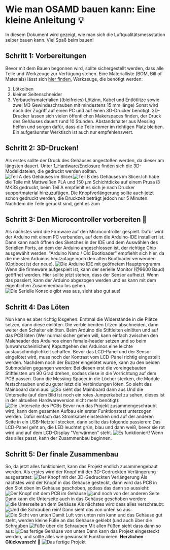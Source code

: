 # Wie man OSAMD bauen kann: Eine kleine Anleitung :bulb:
In diesem Dokument wird gezeigt, wie man sich die Luftqualitätsmessstation selber bauen kann. Viel Spaß beim bauen!
## Schritt 1: Vorbereitungen
Bevor mit dem Bauen begonnen wird, sollte sichergestellt werden, dass alle Teile und Werkzeuge zur Verfügung stehen.
Eine Materialliste (BOM, Bill of Materials) lässt sich [hier finden.](https://github.com/PaulGoldschmidt/OSAMD/blob/main/1_Hardware/BOM.xlsx)
Werkzeuge, die benötigt werden:
 1. Lötkolben
 2. kleiner Seitenschneider
 3. Verbauchsmaterialien ((bleifreies) Lötzinn, Kabel und Entlötlitze sowie zwei M3 Gewindeschrauben mit mindestens 15 mm länge)
Sonst wird noch der Zugriff auf einen PC und auf einen 3D-Drucker benötigt. 3D-Drucker lassen sich vielen öffentlichen Makerspaces finden, der Druck des Gehäuses dauert rund 10 Stunden. Abstandshalter aus Messing helfen und sorgen dafür, dass die Teile immer im richtigen Platz bleiben.
Ein aufgeräumter Werktisch ist auch nur empfehlenswert.
## Schritt 2: 3D-Drucken!
Als erstes sollte der Druck des Gehäuses angestoßen werden, da dieser am längsten dauert. Unter [1_Hardware/Enclosure](https://github.com/PaulGoldschmidt/OSAMD/tree/main/1_Hardware/Enclosure) finden sich die 3D-Modelldateien, die gedruckt werden sollten. ![Teil A des Gehäuses im Slicer.](https://github.com/PaulGoldschmidt/OSAMD/blob/main/1_Hardware/Pictures/PartA-PrusaSlicer.jpg)![Teil B des Gehäuses im Slicer.](https://github.com/PaulGoldschmidt/OSAMD/blob/main/1_Hardware/Pictures/PartB-PrusaSlicer.jpg)Ich habe die Teile mit Mattweißen PLA und 150 μm Schichtdicke auf einem Prusa i3 MK3S gedruckt, beim Teil A empfiehlt es sich je nach Drucker supportmaterial hinzuzufügen.
Die Knopfverlängerung sollte auch jetzt schon gedruckt werden, die Druckzeit beträgt jedoch nur 5 Minuten.
Nachdem die Teile geruckt sind, geht es zum
## Schritt 3: Den Microcontroller vorbereiten :floppy_disk:
Als nächstes wird die Firmware auf den Microcontroller gespielt. Dafür wird der Arduino mit einem PC verbunden, auf dem die Arduino-IDE installiert ist. Dann kann nach öffnen des Sketches in der IDE und dem Auswählen des Seriellen Ports, an dem der Arduino angeschlossen ist, der richtige Chip ausgewählt werden. "Arduino Nano / Old Bootloader" empfiehlt sich hier, da die meisten Arduinos heutzutage noch den alten Bootloader verwenden (Optiboot ist der neue).
![Die Arduino IDE mit geöfnetem Hauptprogramm](https://github.com/PaulGoldschmidt/OSAMD/blob/main/1_Hardware/Pictures/Arduino-IDE.jpg)Wenn die firmeware aufgespielt ist, kann der serielle Monitor (@9600 Baud) geöffnet werden. Hier sollte jetzt stehen, dass der Sensor aufheizt. Wenn das passiert, kann der Arduino abgezogen werden und es kann mit dem eigentlichen Zusammenbau los gehen.
![Die Serielle Konsole gibt was aus, sieht also gut aus!](https://github.com/PaulGoldschmidt/OSAMD/blob/main/1_Hardware/Pictures/Arduino-IDE_Serial.jpg)
## Schritt 4: Das Löten
Nun kann es aber richtig lösgehen:
Erstmal die Widerstände in die Plätze setzen, dann diese einlöten. Die verbleibenden Litzen abschneiden, dann weiter den Schalter einlöten. Beim Arduino die Stiftleiten einlöten und auf das PCB löten (Wer nurmal sicher gehen will, kann einfach zwischen den Maleheader des Arduinos einen female-header setzen und so beim (unwahrscheinlichen) Kaputtgehen des Arduinos eine leichte austauschmöglichkeit schaffen.
Bevor das LCD-Panel und der Sensor eingelötet wird, muss noch der Kontrast vom LCD-Panel richtig eingestellt werden.
Nachdem noch der Buzzer eingelötet wurde, kann zu den beiden Submodulen gegangen werden: Bei diesen erst die voreingebauten Stiftleisten um 90 Grad drehen, sodass diese in die Vorrichtung auf dem PCB passen. Dann die Messing-Spacer in die Löcher stecken, die Module festschrauben und zu guter letzt die Verbindungen löten. So sieht das Mainboard dann aus:
![So sieht das Mainboard dann aus](https://github.com/PaulGoldschmidt/OSAMD/blob/main/1_Hardware/Pictures/pcb_lcd.jpg)
Und die Unterseite (auf dem Bild ist noch ein rotes Jumperkabel zu sehen, dieses ist in der aktuellen Hardwareversion nicht mehr benötigt):
![Die Unterseite des PCBs](https://github.com/PaulGoldschmidt/OSAMD/blob/main/1_Hardware/Pictures/pcb_bottom.jpg)
Bevor nun das Projekt zusammengeschraubt wird, kann dem gesamten Aufbau ein erster Funktionstest unterzogen werden. Dafür einfach das Stromkabel einstecken und auf der anderen Seite in ein USB-Netzteil stecken, dann sollte das folgende passieren:
Das LCD-Panel geht an, die LED leuchtet grün, blau und dann weiß, bevor sie rot wird und auf dem LCD-Display "Vorwärmen" steht.
![Es funktioniert!](https://github.com/PaulGoldschmidt/OSAMD/blob/main/1_Hardware/Pictures/firsttest.jpg)
Wenn das alles passt, kann der Zusammenbau beginnen.
## Schritt 5: Der finale Zusammenbau
So, da jetzt alles funktioniert, kann das Projekt endlich zusammengebaut werden. Als erstes wird der Knopf mit der 3D-Gedruckten Verlängerung ausgestattet:
![Der Knopf mit der 3D-Gedruckten Verlängerung](https://github.com/PaulGoldschmidt/OSAMD/blob/main/1_Hardware/Pictures/button.jpg)
Als nächstes wird der Knopf in das Gehäuse gesteckt, dann wird das PCB in den Slot oben im Gehäuse geschoben, sodass das dann so aussieht:
![Der Knopf mit dem PCB im Gehäuse](https://github.com/PaulGoldschmidt/OSAMD/blob/main/1_Hardware/Pictures/pcb_enclosure1.jpg)
![und noch von der anderen Seite](https://github.com/PaulGoldschmidt/OSAMD/blob/main/1_Hardware/Pictures/pcb_enclosure2.jpg)
Dann kann die Unterseite auch in das Gehäuse geschoben werden:
![die Unterseite an dem Gehäuse](https://github.com/PaulGoldschmidt/OSAMD/blob/main/1_Hardware/Pictures/assembled_noScrews.jpg)
Als nächstes wird dass alles verschraubt:
![Und die Schrauben rein!](https://github.com/PaulGoldschmidt/OSAMD/blob/main/1_Hardware/Pictures/screwing.jpg)
Dann sieht das von unten so aus:
![Die Sicht von unten](https://github.com/PaulGoldschmidt/OSAMD/blob/main/1_Hardware/Pictures/fullyassembled.jpg)
Damit Luft von unten rein kann und das Gehäuse gut steht, werden kleine Füße an das Gehäuse geklebt (und auch über die Schrauben
![Füße über die Schrauben](https://github.com/PaulGoldschmidt/OSAMD/blob/main/1_Hardware/Pictures/foot.jpg)
Mit allen Füßen sieht dass dann so aus:
![Das fertige Gehäuse von unten](https://github.com/PaulGoldschmidt/OSAMD/blob/main/1_Hardware/Pictures/done.jpg)
Dann kann das Projekt eingesteckt werden, und sollte alles wie gewünscht Funktionieren: **Herzlichen Glückwunsch! :tada:**
![Das fertige Projekt](https://github.com/PaulGoldschmidt/OSAMD/blob/main/1_Hardware/Pictures/completed.jpg)
